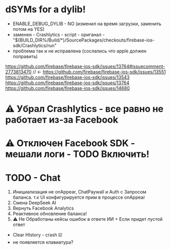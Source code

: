 #  dSYMs for a dylib!
- ENABLE_DEBUG_DYLIB - NO (изменил на время загрузки, заменить потом на YES)
- заменен - Crashlytics - script - ориганал - "${BUILD_DIR%/Build/*}/SourcePackages/checkouts/firebase-ios-sdk/Crashlytics/run"
- проблема так и не исправлена (сослались что apple должен поправить)

https://github.com/firebase/firebase-ios-sdk/issues/13764#issuecomment-2773813470   // <- 
https://github.com/firebase/firebase-ios-sdk/issues/13551
https://github.com/firebase/firebase-ios-sdk/issues/13543
https://github.com/firebase/firebase-ios-sdk/issues/13764
https://github.com/firebase/firebase-ios-sdk/issues/14680 



# ⚠️ Убрал Crashlytics - все равно не работает из-за Facebook
# ⚠️ Отключен Facebook SDK - мешали логи - TODO Включить!





# TODO - Chat 
1. Инициализация не onAppear, ChatPaywall и Auth c Запросом баланса. т.к UI конфигурируется прим в процессе onAppear 
2. Смена DeepSeek AI
3. Вернуть Facebook Analytics
4. Реактивное обновление баланса!
5. ⚠️ Не Обработаны кейсы ошибок в ответе ИИ + Если придет пустой ответ

- Clear HIstory - crash ☑️   
- не появляется клавиатура?  
